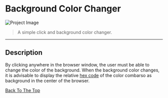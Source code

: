 # Background Color Changer

![Project Image](project-image-url)

> A simple click and background color changer.

---

## Description

By clicking anywhere in the browser window, the user must be able to change the color of the background. When the background color changes, it is advisable to display the relative [hex code](https://www.color-hex.com/) of the color combarso as background in the center of the browser.

[Back To The Top](#read-me-template)
